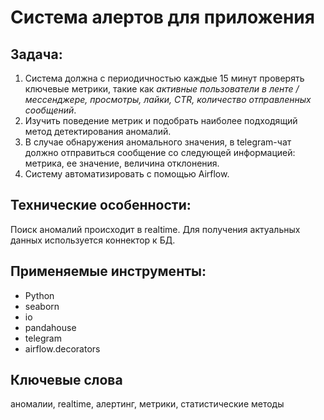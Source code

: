 # Система алертов для приложения 

## Задача:

1. Система должна с периодичностью каждые 15 минут проверять ключевые метрики, такие как *активные пользователи в ленте / мессенджере, просмотры, лайки, CTR, количество отправленных сообщений*.
2. Изучить поведение метрик и подобрать наиболее подходящий метод детектирования аномалий.
3. В случае обнаружения аномального значения, в telegram-чат должно отправиться сообщение со следующей информацией: метрика, ее значение, величина отклонения.
4. Систему автоматизировать с помощью Airflow.

## Технические особенности:

Поиск аномалий происходит в realtime.
Для получения актуальных данных используется коннектор к БД.

## Применяемые инструменты:
- Python
- seaborn
- io
- pandahouse
- telegram
- airflow.decorators

## Ключевые слова
аномалии, realtime, алертинг, метрики, статистические методы
